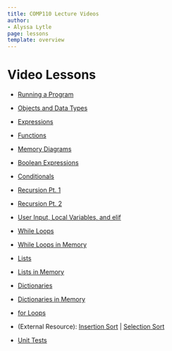 ```yaml
---
title: COMP110 Lecture Videos
author:
- Alyssa Lytle
page: lessons
template: overview
---
```


# Video Lessons

* [Running a Program](https://youtu.be/M1FeIzICA9A)
* [Objects and Data Types](https://www.youtube.com/watch?v=6GxkRgIze-c)
* [Expressions](https://youtu.be/a9ervj3kVNo)
* [Functions](https://youtu.be/BIZA0clx5Zs)
* [Memory Diagrams](https://youtu.be/HWMnlbt_4is)
* [Boolean Expressions](https://www.youtube.com/watch?v=tmmSlIq9I_0)
* [Conditionals](https://youtu.be/omtIjdWHpoQ)
* [Recursion Pt. 1](https://www.youtube.com/watch?v=5mVmXIrG5ec)
* [Recursion Pt. 2](https://www.youtube.com/watch?v=lWwCoD9EV9g)

* [User Input, Local Variables, and elif](https://youtu.be/eRHLEucuLt4)
* [While Loops](https://www.youtube.com/watch?v=iiksOU66xSw)
* [While Loops in Memory](https://youtu.be/-IaBIsOxwOM)
* [Lists](https://www.youtube.com/watch?v=U_GP3Jkz5lU)
* [Lists in Memory](https://www.youtube.com/watch?v=WCvrVTUZ-Ac)
* [Dictionaries](https://www.youtube.com/watch?v=PHkFp_T--yk)
* [Dictionaries in Memory](https://www.youtube.com/watch?v=tlfJfLBsuX0)
* [for Loops](https://www.youtube.com/watch?v=kzeQbHPivE0)
* (External Resource): [Insertion Sort](https://youtu.be/JU767SDMDvA?si=qdKKMZmTs6XNv9rt) | [Selection Sort](https://youtu.be/g-PGLbMth_g?si=1cuC9fhQYHAFklip)
* [Unit Tests](https://youtu.be/T_9JaV2aIS0)

<!-- 
* [Intro to OOP](https://www.youtube.com/watch?v=DmYPEH8qkRI)
* [Classes in Memory](https://www.youtube.com/watch?v=FM29tHBFBc8)
* [Magic Methods](https://youtu.be/wFaDObPJFUw)
* [Magic Methods in Memory Example](https://www.youtube.com/watch?v=233MVVMYpDY) -->